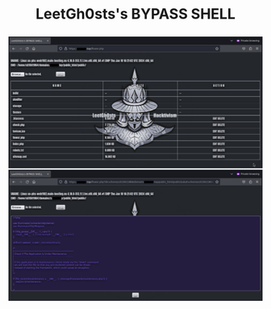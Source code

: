 <h1><p align="center"> LeetGh0sts's BYPASS SHELL </p></h1>

<img src="https://raw.githubusercontent.com/1337r0j4n/php-backdoors/main/.img/301.png">
<img src="https://raw.githubusercontent.com/1337r0j4n/php-backdoors/main/.img/302.png">

